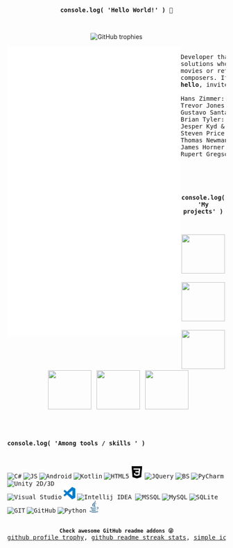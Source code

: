<!--
- 🔭 I’m currently working on ...
- 🌱 I’m currently learning ...
- 👯 I’m looking to collaborate on ...
- 🤔 I’m looking for help with ...
- 💬 Ask me about ...
- ⚡ Fun fact: ...
- 🤔 I’m looking for help with ...
- 👯 I’m looking to collaborate on ...
-->

<code>
  <h3 align="center">console.log( 'Hello World!' ) 👋</h3>
</code>

<p align="center">
  <img src="https://github-profile-trophy.vercel.app/?username=trolit" height="100px" alt="GitHub trophies"/>
</p>

<img align="left" src="https://github.com/trolit/trolit/blob/master/github-metrics.svg" width="400px" alt="GitHub metrics"/> 

<pre align="right">
<div align="center">
Developer that likes to invent, make and cooperate on
solutions who sometimes does some kickboxing, watches 
movies or returns to great soundtracks from awesome 
composers. If you need any help or want to say 
<strong>hello</strong>, invite me on Discord:)

Hans Zimmer: <a href="https://youtu.be/sKFLpfv4hSY?list=PLCrKXyV2OjXiChtGSzLIQ4RHKvlzEdjnC">King Arthur</a>, <a href="https://youtu.be/f2omHyq6Lrg?list=PLCrKXyV2OjXiChtGSzLIQ4RHKvlzEdjnC">Last Samurai</a>
Trevor Jones: <a href="https://youtu.be/ygNuRpwZqRU?list=PLCrKXyV2OjXiChtGSzLIQ4RHKvlzEdjnC">The Last of the Mohicans</a>
Gustavo Santaolalla & Mac Quayle: <a href="https://youtu.be/E5qCgrRXR5E?list=PLCrKXyV2OjXiChtGSzLIQ4RHKvlzEdjnC">The Last Of Us Part 2</a>
Brian Tyler: <a href="https://youtu.be/BDBXjyPfWyA?list=PLCrKXyV2OjXiChtGSzLIQ4RHKvlzEdjnC">COD MW3</a>
Jesper Kyd & Lorne Balfe: <a href="https://youtu.be/YSdzkOhyqAk">Assassin's Creed R</a>
Steven Price: <a href="https://youtu.be/xhfo-lB6JS8?list=PLCrKXyV2OjXiChtGSzLIQ4RHKvlzEdjnC">Fury</a>
Thomas Newman: <a href="https://youtu.be/KzmdfOh6su4?list=PLCrKXyV2OjXiChtGSzLIQ4RHKvlzEdjnC">1917</a>
James Horner: <a href="https://youtu.be/JYMySrHL0Fo?list=PLCrKXyV2OjXiChtGSzLIQ4RHKvlzEdjnC">Braveheart</a>
Rupert Gregson-Williams: <a href="https://youtu.be/duPXV-OsfEU?list=PLCrKXyV2OjXiChtGSzLIQ4RHKvlzEdjnC">Hacksaw Ridge</a>
</div>
</pre>

<code>
  <h3 align="center">console.log( 'My projects' )</h3>
</code>

<p align="center">
   <kbd><a href="https://os-expected.github.io/EzGitDoc-documentation/"><img src="https://os-expected.github.io/EzGitDoc-documentation/img/favicon.png" width="100" height="90"/></a></kbd> &nbsp; <kbd><a href="https://github.com/OS-expected/document-and-compare"><img src="https://trolit.github.io/images/docAndCom-cover.png" width="100" height="90"/></a></kbd> &nbsp; <kbd><a href="https://github.com/OS-expected/3vry"><img src="https://trolit.github.io/images/3vry-cover.png" width="100" height="90"/></a></kbd> &nbsp; <kbd><a href="https://github.com/trolit/projectZero"><img src="https://trolit.github.io/images/projectZero-square.jpg" width="100" height="90"/></a></kbd> &nbsp; <kbd><a href="https://github.com/trolit/sShuffler"><img src="https://trolit.github.io/images/sShuffler-cover.PNG" width="100" height="90"/></a></kbd> &nbsp; <kbd><a href="https://github.com/trolit/Wordally"><img src="https://trolit.github.io/images/wordally-cover.png" width="100" height="90"/></a></kbd>
</p>

<code>
  <h3 align="left">console.log( 'Among tools / skills ' )</h3>
</code>

<p align="left">
  <kbd><img src="https://github.com/simple-icons/simple-icons/blob/develop/icons/csharp.svg" height="28" alt="C#"/></kbd> <kbd><img src="https://github.com/simple-icons/simple-icons/blob/develop/icons/javascript.svg" height="28" alt="JS"/></kbd> <kbd><img src="https://github.com/simple-icons/simple-icons/blob/develop/icons/android.svg" height="28" alt="Android"/></kbd> <kbd><img src="https://github.com/simple-icons/simple-icons/blob/develop/icons/kotlin.svg" height="28" alt="Kotlin"/></kbd> <kbd><img src="https://github.com/simple-icons/simple-icons/blob/develop/icons/html5.svg" height="28" alt="HTML5"/></kbd> <kbd><img src="https://github.com/simple-icons/simple-icons/blob/develop/icons/css3.svg" height="28" alt="CSS3"/></kbd> <kbd><img src="https://github.com/simple-icons/simple-icons/blob/develop/icons/jquery.svg" height="28" alt="JQuery"/></kbd> <kbd><img src="https://github.com/simple-icons/simple-icons/blob/develop/icons/bootstrap.svg" height="28" alt="BS"/></kbd> <kbd><img src="https://github.com/simple-icons/simple-icons/blob/develop/icons/pycharm.svg" height="28" alt="PyCharm"/></kbd> <kbd><img src="https://github.com/simple-icons/simple-icons/blob/develop/icons/unity.svg" height="28" alt="Unity 2D/3D"/></kbd> <br/> <kbd><img src="https://github.com/simple-icons/simple-icons/blob/develop/icons/visualstudio.svg" height="28" alt="Visual Studio"/></kbd> <kbd><img src="https://github.com/simple-icons/simple-icons/blob/develop/icons/visualstudiocode.svg" height="28" alt="VSC"/></kbd> <kbd><img src="https://github.com/simple-icons/simple-icons/blob/develop/icons/intellijidea.svg" height="28" alt="Intellij IDEA"/> </kbd> <kbd><img src="https://github.com/simple-icons/simple-icons/blob/develop/icons/microsoftsqlserver.svg" height="28" alt="MSSQL"/></kbd> <kbd><img src="https://github.com/simple-icons/simple-icons/blob/develop/icons/mysql.svg" height="28" alt="MySQL"/></kbd> <kbd><img src="https://github.com/simple-icons/simple-icons/blob/develop/icons/sqlite.svg" height="28" alt="SQLite"/></kbd> <kbd><img src="https://github.com/simple-icons/simple-icons/blob/develop/icons/git.svg" height="28" alt="GIT"/></kbd> <kbd><img src="https://github.com/simple-icons/simple-icons/blob/develop/icons/github.svg" height="28" alt="GitHub"/></kbd> <kbd><img src="https://github.com/simple-icons/simple-icons/blob/develop/icons/python.svg" height="28" alt="Python"/></kbd> <kbd><img src="https://github.com/simple-icons/simple-icons/blob/develop/icons/java.svg" height="28" alt="Java"/></kbd>
</p>

<pre>
<div align="center">
<code><strong>Check awesome GitHub readme addons 😜</strong></code>
<a href="https://github.com/ryo-ma/github-profile-trophy">github profile trophy</a>, <a href="https://github.com/DenverCoder1/github-readme-streak-stats">github readme streak stats</a>, <a href="https://simpleicons.org/">simple icons</a>, <a href="https://github.com/lowlighter/metrics">lowlighter's metrics</a>
</div>
</pre>
